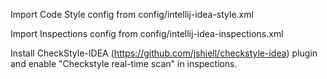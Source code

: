 Import Code Style config from config/intellij-idea-style.xml

Import Inspections config from config/intellij-idea-inspections.xml

Install CheckStyle-IDEA (https://github.com/jshiell/checkstyle-idea) plugin and enable "Checkstyle real-time scan" in inspections.


